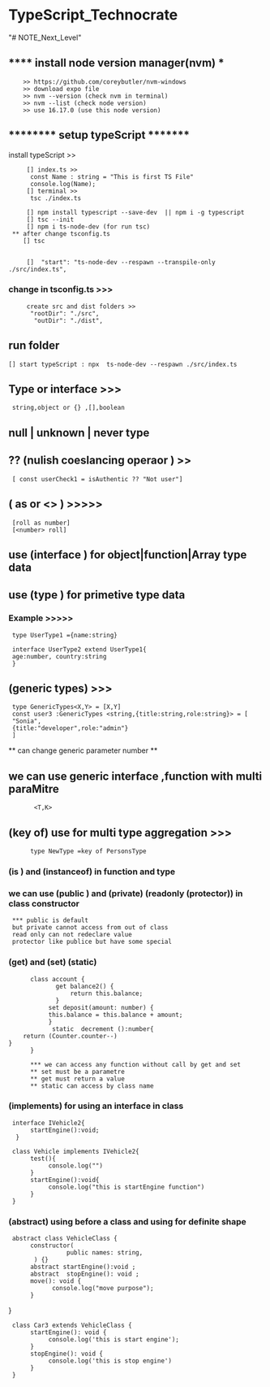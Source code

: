 # TypeScript_Technocrate
"# NOTE_Next_Level"

## **\*\*\*\*** install node version manager(nvm) **\***

        >> https://github.com/coreybutler/nvm-windows
        >> download expo file
        >> nvm --version (check nvm in terminal)
        >> nvm --list (check node version)
        >> use 16.17.0 (use this node version)

## **\*\***\*\*\*\***\*\*** setup typeScript \***\*\*\*\*\*\***

install typeScript >>

<!-- npm i -g typeScript -->

         [] index.ts >>
          const Name : string = "This is first TS File"
          console.log(Name);
         [] terminal >>
          tsc ./index.ts

         [] npm install typescript --save-dev  || npm i -g typescript
         [] tsc --init
         [] npm i ts-node-dev (for run tsc)
     ** after change tsconfig.ts
        [] tsc


         []  "start": "ts-node-dev --respawn --transpile-only ./src/index.ts",

### change in tsconfig.ts >>>

         create src and dist folders >>
          "rootDir": "./src",
           "outDir": "./dist",

## run folder

    [] start typeScript : npx  ts-node-dev --respawn ./src/index.ts

## Type or interface >>>

     string,object or {} ,[],boolean

## null | unknown | never type

## ?? (nulish coeslancing operaor ) >>

     [ const userCheck1 = isAuthentic ?? "Not user"]

## ( as or <> ) >>>>>

     [roll as number]
     [<number> roll]

## use (interface ) for object|function|Array type data

## use (type ) for primetive type data

### Example >>>>>

     type UserType1 ={name:string}

     interface UserType2 extend UserType1{
     age:number, country:string
     }

## (generic types) >>>

     type GenericTypes<X,Y> = [X,Y]
     const user3 :GenericTypes <string,{title:string,role:string}> = [
     "Sonia",
     {title:"developer",role:"admin"}
     ]

** can change generic parameter number **

## we can use generic interface ,function with multi paraMitre

           <T,K>

## (key of) use for multi type aggregation >>>

          type NewType =key of PersonsType

### (is ) and (instanceof) in function and type

### we can use (public ) and (private) (readonly (protector)) in class constructor

     *** public is default
     but private cannot access from out of class
     read only can not redeclare value
     protector like publice but have some special

### (get) and (set) (static)

          class account {
                 get balance2() {
                     return this.balance;
                 }
               set deposit(amount: number) {
               this.balance = this.balance + amount;
               }
                static  decrement ():number{
        return (Counter.counter--)
    }
          }

          *** we can access any function without call by get and set
          ** set must be a parametre
          ** get must return a value
          ** static can access by class name

### (implements) for using an interface in class

     interface IVehicle2{
          startEngine():void;
      }

     class Vehicle implements IVehicle2{
          test(){
               console.log("")
          }
          startEngine():void{
               console.log("this is startEngine function")
          }
     }

### (abstract) using before a class and using for definite shape

     abstract class VehicleClass {
          constructor(
                    public names: string,
           ) {}
          abstract startEngine():void ;
          abstract  stopEngine(): void ;
          move(): void {
                console.log("move purpose");
          }

}

     class Car3 extends VehicleClass {
          startEngine(): void {
               console.log('this is start engine');
          }
          stopEngine(): void {
               console.log('this is stop engine')
          }
     }

##